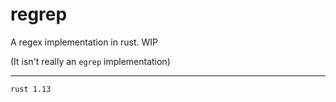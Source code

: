 # regrep
A regex implementation in rust. WIP

(It isn't really an `egrep` implementation)

--------------------
`rust 1.13`
